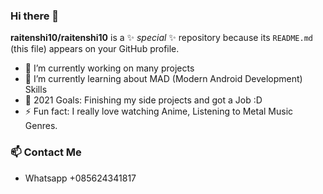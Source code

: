 <!--START_SECTION:waka-->

### Hi there 👋


**raitenshi10/raitenshi10** is a ✨ _special_ ✨ repository because its `README.md` (this file) appears on your GitHub profile.

- 🔭 I’m currently working on many projects
- 🌱 I’m currently learning about MAD (Modern Android Development) Skills
- 🥅 2021 Goals: Finishing my side projects and got a Job :D
- ⚡ Fun fact: I really love watching Anime, Listening to Metal Music Genres.

### 📫 Contact Me
- Whatsapp +085624341817


<!--END_SECTION:waka-->
